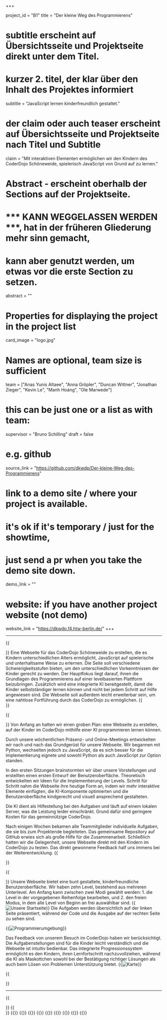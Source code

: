 +++


project_id = "B1"
title = "Der kleine Weg des Programmierens"

# subtitle erscheint auf Übersichtsseite und Projektseite direkt unter dem Titel.
# kurzer 2. titel, der klar über den Inhalt des Projektes informiert
subtitle = "JavaScript lernen kinderfreundlich gestaltet."

# der claim oder auch teaser erscheint auf Übersichtsseite und Projektseite nach Titel und Subtitle
claim = "Mit interaktiven Elementen ermöglichen wir den Kindern des CoderDojo Schöneweide, spielerisch JavaScript von Grund auf zu lernen."

# Abstract - erscheint oberhalb der Sections auf der Projektseite. 
# *** KANN WEGGELASSEN WERDEN ***, hat in der früheren Gliederung mehr sinn gemacht,
# kann aber genutzt werden, um etwas vor die erste Section zu setzen.
abstract = ""

# Properties for displaying the project in the project list
card_image = "logo.jpg"

# Names are optional, team size is sufficient
team = ["Anas Yunis Altaee", "Anna Gröpler", "Duncan Wittner", "Jonathan Zieger", "Kevin Le", "Manh Hoáng", "Ole Marwede"]
# this can be just one or a list as with team:
supervisor = "Bruno Schilling"
draft = false


# e.g. github
source_link = "https://github.com/dkwdp/Der-kleine-Weg-des-Programmierens"
# link to a demo site / where your project is available.
# it's ok if it's temporary / just for the showtime, 
# just send a pr when you take the demo site down.
demo_link = ""
# website: if you have another project website (not demo)
website_link = "https://dkwdp.f4.htw-berlin.de/"
+++

---

{{<section title="Unser Ziel">}}
Eine Webseite für das CoderDojo Schöneweide zu erstellen, die es Kindern unterschiedlichen Alters ermöglicht, JavaScript auf spielerische und unterhaltsame Weise zu erlernen. Die Seite soll verschiedene Schwierigkeitsstufen bieten, um den unterschiedlichen Vorkenntnissen der Kinder gerecht zu werden. Der Hauptfokus liegt darauf, ihnen die Grundlagen des Programmierens auf einer levelbasierten Plattform beizubringen. Zusätzlich wird eine integrierte KI bereitgestellt, damit die Kinder selbstständiger lernen können und nicht bei jedem Schritt auf Hilfe angewiesen sind. Die Webseite soll außerdem leicht erweiterbar sein, um eine nahtlose Fortführung durch das CoderDojo zu ermöglichen.
{{</section>}}

{{<section title="Prozess">}}
Von Anfang an hatten wir einen groben Plan: eine Webseite zu erstellen, auf der Kinder im CoderDojo mithilfe einer KI programmieren lernen können.

Durch unsere wöchentlichen Präsenz- und Online-Meetings entwickelten wir nach und nach das Grundgerüst für unsere Webseite. Wir begannen mit Python, wechselten jedoch zu JavaScript, da es sich besser für die Implementierung eignete und sowohl Python als auch JavaScript zur Option standen.

In den ersten Sitzungen brainstormten wir über unsere Vorstellungen und erstellten einen ersten Entwurf der Benutzeroberfläche. Theoretisch entwickelten wir Ideen für die Implementierung der Levels. Schritt für Schritt nahm die Webseite ihre heutige Form an, indem wir mehr interaktive Elemente einfügten, die KI-Komponente optimierten und die Benutzeroberfläche kindgerecht und visuell ansprechend gestalteten. 

Die KI dient als Hilfestellung bei den Aufgaben und läuft auf einem lokalen Server, was die Leistung leider einschränkt. Grund dafür sind geringere Kosten für das gemeinnützige CoderDojo.

Nach einigen Wochen bekamen alle Teammitglieder individuelle Aufgaben, die sie bis zum Projektende begleiteten. Das gemeinsame Repository auf GitHub erwies sich als große Hilfe für die Zusammenarbeit. Schließlich hatten wir die Gelegenheit, unsere Webseite direkt mit den Kindern im CoderDojo zu testen. Das direkt gewonnene Feedback half uns immens bei der Weiterentwicklung.
{{</section>}} 

{{<section title="Unser Ergebnis">}}
Unsere Webseite bietet eine bunt gestaltete, kinderfreundliche Benutzeroberfläche. Wir haben zehn Level, bestehend aus mehreren Unterlevel. Am Anfang kann zwischen zwei Modi gewählt werden: 1. die Level in der vorgegebenen Reihenfolge bearbeiten, und 2. den freien Modus, in dem alle Level von Beginn an frei auswählbar sind.
{{<image src="dkwdp_mainpage.jpg" alt="Unsere Startseite">}}
Die Aufgaben werden übersichtlich auf der linken Seite präsentiert, während der Code und die Ausgabe auf der rechten Seite zu sehen sind.

{{<image src="dkwdp_coding.jpg" alt="Programmierumgebung">}}

Das Feedback von unserem Besuch im CoderDojo haben wir berücksichtigt. Die Aufgabenstellungen sind für die Kinder leicht verständlich und die Webseite ist intuitiv bedienbar. Das integrierte Progressionssystem ermöglicht es den Kindern, ihren Lernfortschritt nachzuvollziehen, während die KI als Maskottchen sowohl bei der Bestätigung richtiger Lösungen als auch beim Lösen von Problemen Unterstützung bietet.
{{<image src="dkwdp_map.jpg" name= "Map" alt="Karte">}}

{{</section>}} 

---

{{<section title="Team">}} 
{{</section>}} 
{{<gallery>}}
{{<team-member image="anas.jpg" name="Anas">}}
{{<team-member image="anna.jpg" name="Anna">}}
{{<team-member image="duncan.jpg" name="Duncan">}}
{{<team-member image="jonathan.jpg" name="Jonathan">}}
{{<team-member image="kevin.jpg" name="Kevin">}}
{{<team-member image="manh.jpg" name="Manh">}}
{{<team-member image="ole.jpg" name="Ole">}}
{{</gallery>}}